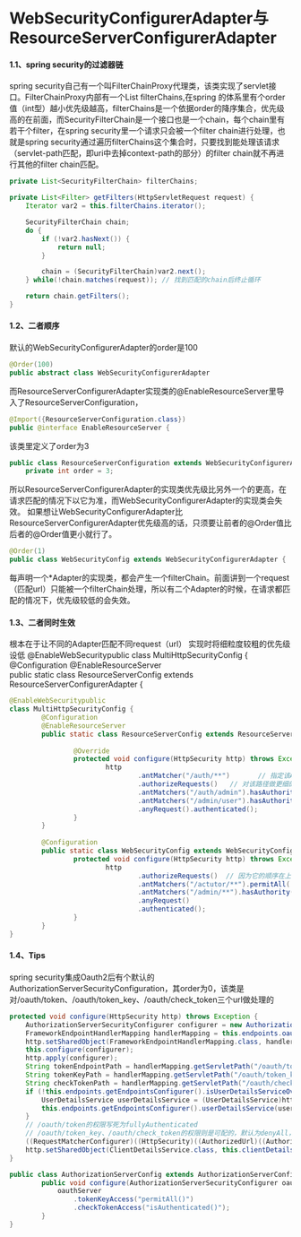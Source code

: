 # WebSecurityConfigurerAdapter与ResourceServerConfigurerAdapter

#### 1.1、spring security的过滤器链 
spring security自己有一个叫FilterChainProxy代理类，该类实现了servlet接口。FilterChainProxy内部有一个List filterChains,在spring 的体系里有个order值（int型）越小优先级越高，filterChains是一个依据order的降序集合，优先级高的在前面，而SecurityFilterChain是一个接口也是一个chain，每个chain里有若干个filter，在spring security里一个请求只会被一个filter chain进行处理，也就是spring security通过遍历filterChains这个集合时，只要找到能处理该请求（servlet-path匹配，即uri中去掉context-path的部分）的filter chain就不再进行其他的filter chain匹配。

```java
private List<SecurityFilterChain> filterChains;

private List<Filter> getFilters(HttpServletRequest request) {
    Iterator var2 = this.filterChains.iterator();

    SecurityFilterChain chain;
    do {
        if (!var2.hasNext()) {
            return null;
        }

        chain = (SecurityFilterChain)var2.next();
    } while(!chain.matches(request)); // 找到匹配的chain后终止循环

    return chain.getFilters(); 
}
```

#### 1.2、二者顺序 
默认的WebSecurityConfigurerAdapter的order是100 

```java
@Order(100)
public abstract class WebSecurityConfigurerAdapter
```

而ResourceServerConfigurerAdapter实现类的@EnableResourceServer里导入了ResourceServerConfiguration，
```java
@Import({ResourceServerConfiguration.class})
public @interface EnableResourceServer {
```

该类里定义了order为3 
```java
public class ResourceServerConfiguration extends WebSecurityConfigurerAdapter implements Ordered {
    private int order = 3; 
```
所以ResourceServerConfigurerAdapter的实现类优先级比另外一个的更高，在请求匹配的情况下以它为准，而WebSecurityConfigurerAdapter的实现类会失效。 如果想让WebSecurityConfigurerAdapter比ResourceServerConfigurerAdapter优先级高的话，只须要让前者的@Order值比后者的@Order值更小就行了。
```java
@Order(1)
public class WebSecurityConfig extends WebSecurityConfigurerAdapter {
```

每声明一个\*Adapter的实现类，都会产生一个filterChain。前面讲到一个request（匹配url）只能被一个filterChain处理，所以有二个Adapter的时候，在请求都匹配的情况下，优先级较低的会失效。

#### 1.3、二者同时生效 
根本在于让不同的Adapter匹配不同request（url） 实现时将细粒度较粗的优先级设低 @EnableWebSecuritypublic class MultiHttpSecurityConfig { @Configuration @EnableResourceServer  
public static class ResourceServerConfig extends ResourceServerConfigurerAdapter {

```java
@EnableWebSecuritypublic 
class MultiHttpSecurityConfig {
        @Configuration
        @EnableResourceServer                                                   
        public static class ResourceServerConfig extends ResourceServerConfigurerAdapter {
 
                @Override
                protected void configure(HttpSecurity http) throws Exception {
                        http
                                .antMatcher("/auth/**")       // 指定该Adapter只处理/auth/**的请求
                                .authorizeRequests()   // 对该路径做更细的权限控制
                                .antMatchers("/auth/admin").hasAuthority("ROLE_ADMIN")
                                .antMatchers("/admin/user").hasAuthority("ROLE_USER")
                                .anyRequest().authenticated();
                }
        }
 
        @Configuration
        public static class WebSecurityConfig extends WebSecurityConfigurerAdapter {
                protected void configure(HttpSecurity http) throws Exception {
                        http
                                .authorizeRequests()  // 因为它的顺序在上面的Adapter之后，所以实际是对/auth/**外的所有请求做权限的控制
                                .antMatchers("/actutor/**").permitAll(
                                .antMatchers("/admin/**").hasAuthority("ROLE_ADMIN")
                                .anyRequest()
                                .authenticated();
                }
        }   
}
```

#### 1.4、Tips 
spring security集成Oauth2后有个默认的AuthorizationServerSecurityConfiguration，其order为0，该类是对/oauth/token、/oauth/token\_key、/oauth/check\_token三个url做处理的 
```java
protected void configure(HttpSecurity http) throws Exception {
    AuthorizationServerSecurityConfigurer configurer = new AuthorizationServerSecurityConfigurer();
    FrameworkEndpointHandlerMapping handlerMapping = this.endpoints.oauth2EndpointHandlerMapping();
    http.setSharedObject(FrameworkEndpointHandlerMapping.class, handlerMapping);
    this.configure(configurer);
    http.apply(configurer);
    String tokenEndpointPath = handlerMapping.getServletPath("/oauth/token");
    String tokenKeyPath = handlerMapping.getServletPath("/oauth/token_key");
    String checkTokenPath = handlerMapping.getServletPath("/oauth/check_token");
    if (!this.endpoints.getEndpointsConfigurer().isUserDetailsServiceOverride()) {
        UserDetailsService userDetailsService = (UserDetailsService)http.getSharedObject(UserDetailsService.class);
        this.endpoints.getEndpointsConfigurer().userDetailsService(userDetailsService);
    }
    // /oauth/token的权限写死为fullyAuthenticated
    // /oauth/token_key、/oauth/check_token的权限则是可配的，默认为denyAll，可在实现AuthorizationServerConfigurerAdapter的配置类中修改
    ((RequestMatcherConfigurer)((HttpSecurity)((AuthorizedUrl)((AuthorizedUrl)((AuthorizedUrl)http.authorizeRequests().antMatchers(new String[]{tokenEndpointPath})).fullyAuthenticated().antMatchers(new String[]{tokenKeyPath})).access(configurer.getTokenKeyAccess()).antMatchers(new String[]{checkTokenPath})).access(configurer.getCheckTokenAccess()).and()).requestMatchers().antMatchers(new String[]{tokenEndpointPath, tokenKeyPath, checkTokenPath})).and().sessionManagement().sessionCreationPolicy(SessionCreationPolicy.NEVER);
    http.setSharedObject(ClientDetailsService.class, this.clientDetailsService);
}

public class AuthorizationServerConfig extends AuthorizationServerConfigurerAdapter {
        public void configure(AuthorizationServerSecurityConfigurer oauthServer) throws Exception {
            oauthServer
                .tokenKeyAccess("permitAll()")
                .checkTokenAccess("isAuthenticated()");
        }
}
```


